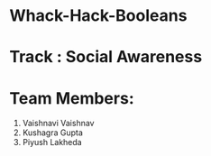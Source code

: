 # Whack-Hack-Booleans

# Track : Social Awareness

# 


# Team Members: 
   1. Vaishnavi Vaishnav
   2. Kushagra Gupta
   3. Piyush Lakheda
      
